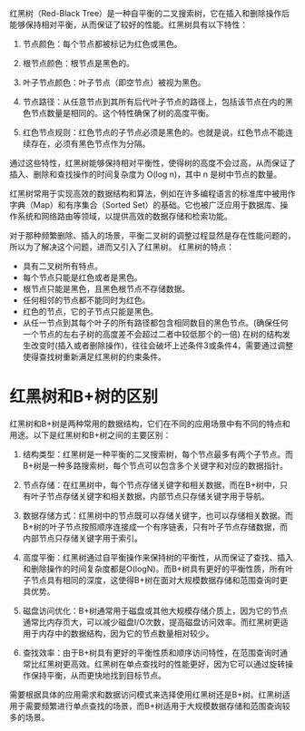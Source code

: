 红黑树（Red-Black Tree）是一种自平衡的二叉搜索树，它在插入和删除操作后能够保持相对平衡，从而保证了较好的性能。红黑树具有以下特性：

1. 节点颜色：每个节点都被标记为红色或黑色。

2. 根节点颜色：根节点是黑色的。

3. 叶子节点颜色：叶子节点（即空节点）被视为黑色。

4. 节点路径：从任意节点到其所有后代叶子节点的路径上，包括该节点在内的黑色节点数量是相同的。这个特性确保了树的高度平衡。

5. 红色节点规则：红色节点的子节点必须是黑色的。也就是说，红色节点不能连续存在，必须有黑色节点作为分隔。

通过这些特性，红黑树能够保持相对平衡性，使得树的高度不会过高，从而保证了插入、删除和查找操作的时间复杂度为 O(log n)，其中 n 是树中节点的数量。

红黑树常用于实现高效的数据结构和算法，例如在许多编程语言的标准库中被用作字典（Map）和有序集合（Sorted Set）的基础。它也被广泛应用于数据库、操作系统和网络路由等领域，以提供高效的数据存储和检索功能。


对于那种频繁删除、插入的场景，平衡二叉树的调整过程显然是存在性能问题的，所以为了解决这个问题，进而又引入了红黑树。
红黑树的特点：
- 具有二叉树所有特点。
- 每个节点只能是红色或者是黑色。
- 根节点只能是黑色，且黑色根节点不存储数据。
- 任何相邻的节点都不能同时为红色。
- 红色的节点，它的子节点只能是黑色。
- 从任一节点到其每个叶子的所有路径都包含相同数目的黑色节点。(确保任何一个节点的左右子树的高度差不会超过二者中较低那个的一倍)
在树的结构发生改变时(插入或者删除操作)，往往会破坏上述条件3或条件4，需要通过调整使得查找树重新满足红黑树的约束条件。

# 红黑树和B+树的区别
红黑树和B+树是两种常用的数据结构，它们在不同的应用场景中有不同的特点和用途。以下是红黑树和B+树之间的主要区别：

1. 结构类型：红黑树是一种平衡的二叉搜索树，每个节点最多有两个子节点。而B+树是一种多路搜索树，每个节点可以包含多个关键字和对应的数据指针。

2. 节点存储：在红黑树中，每个节点存储关键字和相关数据，而在B+树中，只有叶子节点存储关键字和相关数据，内部节点只存储关键字用于导航。

3. 数据存储方式：红黑树中的节点既可以存储关键字，也可以存储相关数据。而B+树的叶子节点按照顺序连接成一个有序链表，只有叶子节点存储数据，而内部节点只存储关键字用于索引。

4. 高度平衡：红黑树通过自平衡操作来保持树的平衡性，从而保证了查找、插入和删除操作的时间复杂度都是O(logN)。而B+树具有更好的平衡性质，所有叶子节点具有相同的深度，这使得B+树在面对大规模数据存储和范围查询时更具优势。

5. 磁盘访问优化：B+树通常用于磁盘或其他大规模存储介质上，因为它的节点通常比内存页大，可以减少磁盘I/O次数，提高磁盘访问效率。而红黑树更适用于内存中的数据结构，因为它的节点数量相对较少。

6. 查找效率：由于B+树具有更好的平衡性质和顺序访问特性，在范围查询时通常比红黑树更高效。红黑树在单点查找时的性能更好，因为它可以通过旋转操作保持平衡，从而更快地找到目标节点。

需要根据具体的应用需求和数据访问模式来选择使用红黑树还是B+树。红黑树适用于需要频繁进行单点查找的场景，而B+树适用于大规模数据存储和范围查询较多的场景。